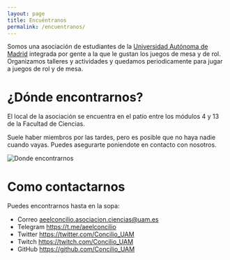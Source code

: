 ```yaml
---
layout: page
title: Encuéntranos
permalink: /encuentranos/
---
```


Somos una asociación de estudiantes de la [Universidad Autónoma de Madrid](https://uam.es)
integrada por gente a la que le gustan los juegos de mesa y de rol. Organizamos talleres y actividades
y quedamos periodicamente para jugar a juegos de rol y de mesa.

# ¿Dónde encontrarnos?
El local de la asociación se encuentra en el patio entre los módulos 4 y 13 de la Facultad de Ciencias.

Suele haber miembros por las tardes, pero es posible que no haya nadie cuando vayas.
Puedes asegurarte poniendote en contacto con nosotros.

![Donde encontrarnos]({{site.url}}/documentos/mapa-uam-asociacion.jpg)

# Como contactarnos

Puedes encontrarnos hasta en la sopa:

<ul class="fa-ul">
<li><i class="fa-li fa fa-envelope"></i>Correo <a data-no-sigil href="mailto:aeelconcilio.asociacion.ciencias@uam.es">aeelconcilio.asociacion.ciencias@uam.es</a></li>
<li><i class="fa-li fa fa-telegram"></i>Telegram <a data-no-sigil href="https://t.me/aeelconcilio">https://t.me/aeelconcilio</a></li>
<li><i class="fa-li fa fa-twitter"></i>Twitter <a data-no-sigil href="https://twitter.com/Concilio_UAM">https://twitter.com/Concilio_UAM</a></li>
<li><i class="fa-li fa fa-twitch"></i>Twitch <a data-no-sigil href="https://twitch.com/Concilio_UAM">https://twitch.com/Concilio_UAM</a></li>
<li><i class="fa-li fa fa-github"></i>GitHub <a data-no-sigil href="https://github.com/Concilio_UAM">https://github.com/Concilio_UAM</a></li>
</ul>
